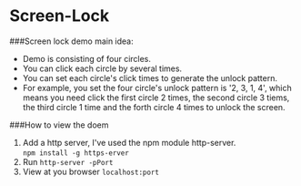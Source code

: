 # Screen-Lock

###Screen lock demo main idea: 
 - Demo is consisting of four circles.   
 - You can click each circle by several times.   
 - You can set each circle's click times to generate the unlock pattern.   
 - For example, you set the four circle's unlock pattern is '2, 3, 1, 4', which means you need click the first circle 2 times, the second circle 3 tiems, the third circle 1 time and the forth circle 4 times to unlock the screen.

###How to view the doem   
 1. Add a http server, I've used the npm module http-server.   
 <code>npm install -g https-erver</code>
 2. Run <code>http-server -pPort</code>
 3. View at you browser <code>localhost:port</code>   



